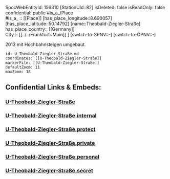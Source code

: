 ﻿---
location: [50.14792,8.690057] 
type: Station 
mapzoom: [8,18] 
mapmarker: subway 
tags:
- geo/station/subway
---
SpocWebEntityId: 156310
[StationUId::82] 
isDeleted: false
isReadOnly: false
confidential: public
#is_a_/Place  
#is_a_ :: [[Place]] 
[has_place_longitude::8.690057] 
[has_place_latitude::50.14792] 
[name::Theobald-Ziegler-Straße] 
has_place_country:: [[Germany]]  
City :: [[../../Frankfurt~Main]] ] 
[switch-to-SPNV::-] 
[switch-to-ÖPNV::-] 

2013 mit Hochbahnsteigen umgebaut.

```leaflet
id: U-Theobald-Ziegler-Straße.md
coordinates: [[U-Theobald-Ziegler-Straße]] 
markerFile: [[U-Theobald-Ziegler-Straße]] 
defaultZoom: 11 
maxZoom: 18
```


## Confidential Links & Embeds: 

### [U-Theobald-Ziegler-Straße](/_public/Earth/Continent/Europe/Europe~Central/Germany/Germany~West/Hessen/counties~Hessen/Frankfurt~Main/Stations-FFM~U/U-Theobald-Ziegler-Straße.md) 

### [U-Theobald-Ziegler-Straße.internal](/_internal/Earth/Continent/Europe/Europe~Central/Germany/Germany~West/Hessen/counties~Hessen/Frankfurt~Main/Stations-FFM~U/U-Theobald-Ziegler-Straße.internal.md) 

### [U-Theobald-Ziegler-Straße.protect](/_protect/Earth/Continent/Europe/Europe~Central/Germany/Germany~West/Hessen/counties~Hessen/Frankfurt~Main/Stations-FFM~U/U-Theobald-Ziegler-Straße.protect.md) 

### [U-Theobald-Ziegler-Straße.private](/_private/Earth/Continent/Europe/Europe~Central/Germany/Germany~West/Hessen/counties~Hessen/Frankfurt~Main/Stations-FFM~U/U-Theobald-Ziegler-Straße.private.md) 

### [U-Theobald-Ziegler-Straße.personal](/_personal/Earth/Continent/Europe/Europe~Central/Germany/Germany~West/Hessen/counties~Hessen/Frankfurt~Main/Stations-FFM~U/U-Theobald-Ziegler-Straße.personal.md) 

### [U-Theobald-Ziegler-Straße.secret](/_secret/Earth/Continent/Europe/Europe~Central/Germany/Germany~West/Hessen/counties~Hessen/Frankfurt~Main/Stations-FFM~U/U-Theobald-Ziegler-Straße.secret.md) 
